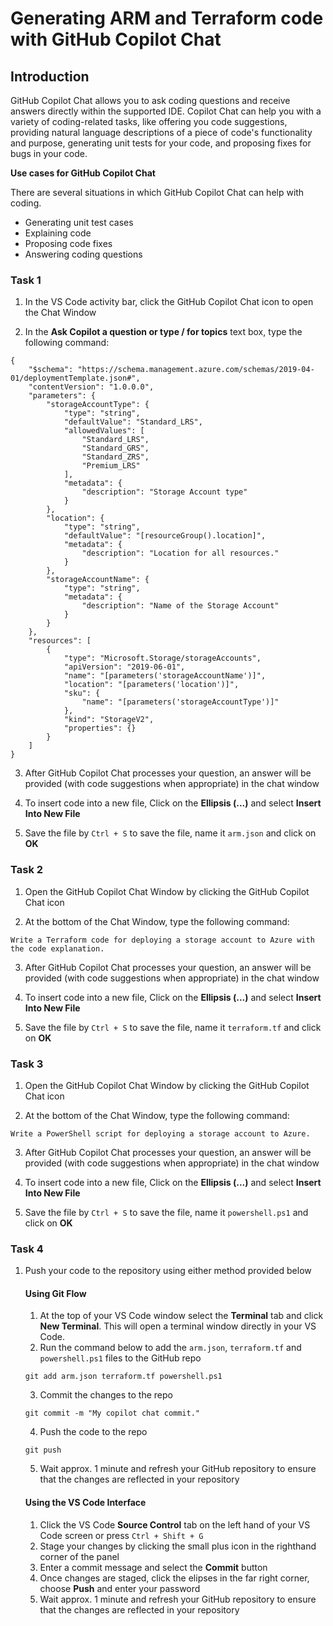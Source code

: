 # Generating ARM and Terraform code with GitHub Copilot Chat

## Introduction

GitHub Copilot Chat allows you to ask coding questions and receive answers directly within the supported IDE. Copilot Chat can help you with a variety of coding-related tasks, like offering you code suggestions, providing natural language descriptions of a piece of code's functionality and purpose, generating unit tests for your code, and proposing fixes for bugs in your code.

**Use cases for GitHub Copilot Chat**

There are several situations in which GitHub Copilot Chat can help with coding.

- Generating unit test cases
- Explaining code
- Proposing code fixes
- Answering coding questions

### Task 1

1. In the VS Code activity bar, click the GitHub Copilot Chat icon to open the Chat Window

2. In the **Ask Copilot a question or type / for topics** text box, type the following command:

```
{
    "$schema": "https://schema.management.azure.com/schemas/2019-04-01/deploymentTemplate.json#",
    "contentVersion": "1.0.0.0",
    "parameters": {
        "storageAccountType": {
            "type": "string",
            "defaultValue": "Standard_LRS",
            "allowedValues": [
                "Standard_LRS",
                "Standard_GRS",
                "Standard_ZRS",
                "Premium_LRS"
            ],
            "metadata": {
                "description": "Storage Account type"
            }
        },
        "location": {
            "type": "string",
            "defaultValue": "[resourceGroup().location]",
            "metadata": {
                "description": "Location for all resources."
            }
        },
        "storageAccountName": {
            "type": "string",
            "metadata": {
                "description": "Name of the Storage Account"
            }
        }
    },
    "resources": [
        {
            "type": "Microsoft.Storage/storageAccounts",
            "apiVersion": "2019-06-01",
            "name": "[parameters('storageAccountName')]",
            "location": "[parameters('location')]",
            "sku": {
                "name": "[parameters('storageAccountType')]"
            },
            "kind": "StorageV2",
            "properties": {}
        }
    ]
}
```

3. After GitHub Copilot Chat processes your question, an answer will be provided (with code suggestions when appropriate) in the chat window

4. To insert code into a new file, Click on the **Ellipsis (...)** and select **Insert Into New File**

5. Save the file by `Ctrl + S` to save the file, name it `arm.json` and click on **OK**

### Task 2

1. Open the GitHub Copilot Chat Window by clicking the GitHub Copilot Chat icon

2. At the bottom of the Chat Window, type the following command:

```
Write a Terraform code for deploying a storage account to Azure with the code explanation.
```

3. After GitHub Copilot Chat processes your question, an answer will be provided (with code suggestions when appropriate) in the chat window

4. To insert code into a new file, Click on the **Ellipsis (...)** and select **Insert Into New File**

5. Save the file by `Ctrl + S` to save the file, name it `terraform.tf` and click on **OK**

### Task 3

1. Open the GitHub Copilot Chat Window by clicking the GitHub Copilot Chat icon

2. At the bottom of the Chat Window, type the following command:

```
Write a PowerShell script for deploying a storage account to Azure.
```

3. After GitHub Copilot Chat processes your question, an answer will be provided (with code suggestions when appropriate) in the chat window

4. To insert code into a new file, Click on the **Ellipsis (...)** and select **Insert Into New File**

5. Save the file by `Ctrl + S` to save the file, name it `powershell.ps1` and click on **OK**

### Task 4

1. Push your code to the repository using either method provided below

    #### Using Git Flow

    1. At the top of your VS Code window select the **Terminal** tab and click **New Terminal**. This will open a terminal window directly in your VS Code.
    2. Run the command below to add the `arm.json`, `terraform.tf` and `powershell.ps1` files to the GitHub repo

    ```
    git add arm.json terraform.tf powershell.ps1
    ```

    3. Commit the changes to the repo

    ```
    git commit -m "My copilot chat commit."
    ```

    4. Push the code to the repo

    ```
    git push
    ```

    5. Wait approx. 1 minute and refresh your GitHub repository to ensure that the changes are reflected in your repository

    #### Using the VS Code Interface

    1. Click the VS Code **Source Control** tab on the left hand of your VS Code screen or press `Ctrl + Shift + G` 
    2. Stage your changes by clicking the small plus icon in the righthand corner of the panel
    3. Enter a commit message and select the **Commit** button
    4. Once changes are staged, click the elipses in the far right corner, choose **Push** and enter your password
    5. Wait approx. 1 minute and refresh your GitHub repository to ensure that the changes are reflected in your repository
